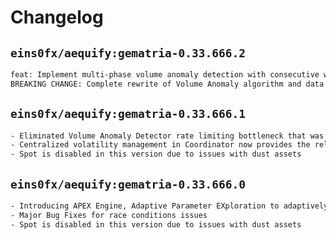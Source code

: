 # Changelog

## `eins0fx/aequify:gematria-0.33.666.2`
```txt
feat: Implement multi-phase volume anomaly detection with consecutive window progression
BREAKING CHANGE: Complete rewrite of Volume Anomaly algorithm and data structures
```

## `eins0fx/aequify:gematria-0.33.666.1`
```txt
- Eliminated Volume Anomaly Detector rate limiting bottleneck that was preventing stable Adaptive Parameter EXploration operation 
- Centralized volatility management in Coordinator now provides the reliable, real-time market session data needed for APEX's dynamic parameter optimization without triggering Binance API bans that would disrupt the adaptive learning pipeline.
- Spot is disabled in this version due to issues with dust assets
```

## `eins0fx/aequify:gematria-0.33.666.0`
```txt
- Introducing APEX Engine, Adaptive Parameter EXploration to adaptively change parameters in analysis engine based on Gradient Descent
- Major Bug Fixes for race conditions issues
- Spot is disabled in this version due to issues with dust assets
```
